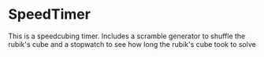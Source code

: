 # SpeedTimer


This is a speedcubing timer. 
Includes a scramble generator to shuffle the rubik's cube and a stopwatch to see how long the rubik's cube took to solve
